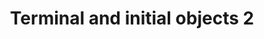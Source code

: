 ---
title: Terminal and initial objects 2
url-video: https://www.youtube.com/watch?v=9vhWpOVPlIE
authors:
- TheCatsters
type: presentation
tags:
- category theory
- terminal objects
doHaskell-type: video lecture
dohaskell-year: 2008
---